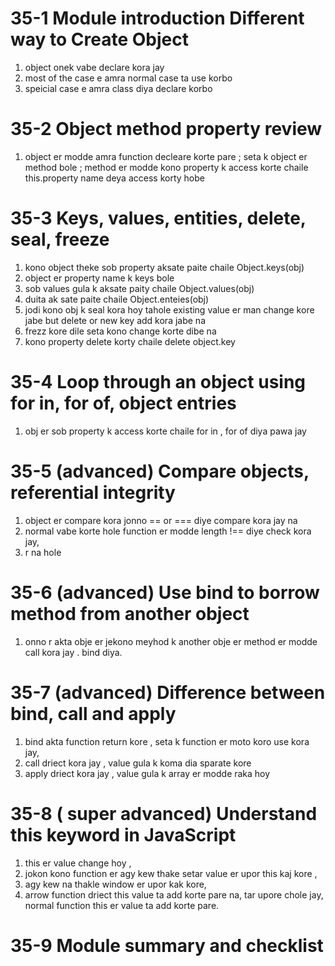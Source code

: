 # 35-1 Module introduction Different way to Create Object
1. object onek vabe declare kora jay 
2. most of the case e amra normal case ta use korbo
3. speicial case e amra class diya declare korbo 

# 35-2 Object method property review

1. object er modde amra function decleare korte pare ; seta k object er method bole ; method er modde kono property k access korte chaile this.property name deya access korty hobe

# 35-3 Keys, values, entities, delete, seal, freeze

1. kono object theke sob property aksate paite chaile Object.keys(obj) 
2. object er property name k keys bole
3. sob values gula k aksate paity chaile Object.values(obj) 
4. duita ak sate paite chaile Object.enteies(obj)
5. jodi kono obj k seal kora hoy tahole existing value er man change kore jabe but delete or new key add kora jabe na 
6. frezz kore dile seta kono change korte dibe na
7. kono property delete korty chaile delete object.key 

# 35-4 Loop through an object using for in, for of, object entries
1. obj er sob property k access korte chaile for in , for of diya pawa jay
# 35-5 (advanced) Compare objects, referential integrity
1. object er compare kora jonno == or === diye compare kora jay na
2. normal vabe korte hole function er modde length !== diye check kora jay,
3. r na hole  

# 35-6 (advanced) Use bind to borrow method from another object
1. onno r akta obje er jekono meyhod k another obje er method er modde call kora jay . bind diya.
# 35-7 (advanced) Difference between bind, call and apply

1. bind akta function return kore , seta k function er moto koro use kora jay,
2. call driect  kora jay , value gula k koma dia sparate kore
3. apply driect kora jay , value gula k array er modde raka hoy

# 35-8 ( super advanced) Understand this keyword in JavaScript
1. this er value change hoy , 
2. jokon kono function er agy kew thake setar value er upor this kaj kore , 
3. agy kew na thakle window er upor kak kore,
4. arrow function driect this value ta add korte pare na, tar upore chole jay, normal function this er value ta add korte pare.

# 35-9 Module summary and checklist















